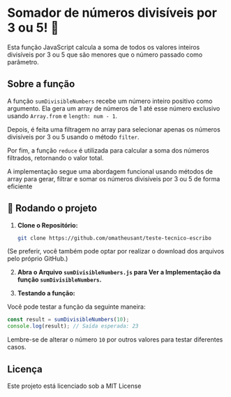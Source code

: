 # Somador de números divisíveis por 3 ou 5! 🔢

Esta função JavaScript calcula a soma de todos os valores inteiros divisíveis por 3 ou 5 que são menores que o número passado como parâmetro.

## Sobre a função

A função `sumDivisibleNumbers` recebe um número inteiro positivo como argumento. Ela gera um array de números de 1 até esse número exclusivo usando `Array.from` e `length: num - 1`.

Depois, é feita uma filtragem no array para selecionar apenas os números divisíveis por 3 ou 5 usando o método `filter`.

Por fim, a função `reduce` é utilizada para calcular a soma dos números filtrados, retornando o valor total.

A implementação segue uma abordagem funcional usando métodos de array para gerar, filtrar e somar os números divisíveis por 3 ou 5 de forma eficiente

## 🚀 Rodando o projeto 

1. **Clone o Repositório:**

   ```bash
   git clone https://github.com/omatheusant/teste-tecnico-escribo
   
(Se preferir, você também pode optar por realizar o download dos arquivos pelo próprio GitHub.)

2. **Abra o Arquivo `sumDivisibleNumbers.js` para Ver a Implementação da função `sumDivisibleNumbers`.**

3. **Testando a função:**

Você pode testar a função da seguinte maneira:

```javascript
const result = sumDivisibleNumbers(10);
console.log(result); // Saída esperada: 23
```

Lembre-se de alterar o número `10` por outros valores para testar diferentes casos.

## Licença

Este projeto está licenciado sob a MIT License

